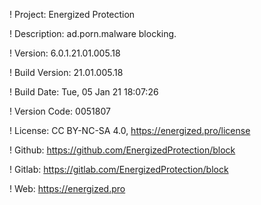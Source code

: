 ! Project: Energized Protection

! Description: ad.porn.malware blocking.

! Version: 6.0.1.21.01.005.18

! Build Version: 21.01.005.18

! Build Date: Tue, 05 Jan 21 18:07:26

! Version Code: 0051807

! License: CC BY-NC-SA 4.0, https://energized.pro/license

! Github: https://github.com/EnergizedProtection/block

! Gitlab: https://gitlab.com/EnergizedProtection/block


! Web: https://energized.pro
